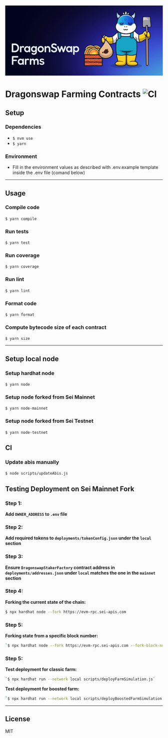 ![Screenshot](dsw_farm.jpg)

# Dragonswap Farming Contracts ![CI](https://github.com/dragonswap-app/dragonswap-farming/actions/workflows/ci.yml/badge.svg)

## Setup

### Dependencies
- `$ nvm use`
- `$ yarn`

### Environment
 - Fill in the environment values as described with .env.example template inside the .env file (comand below)
---
## Usage
### Compile code
`$ yarn compile`

### Run tests
`$ yarn test`

### Run coverage
`$ yarn coverage`

### Run lint
`$ yarn lint`

### Format code
`$ yarn format`

### Compute bytecode size of each contract
`$ yarn size`

---
## Setup local node
### Setup hardhat node
`$ yarn node`

### Setup node forked from Sei Mainnet
`$ yarn node-mainnet`

### Setup node forked from Sei Testnet
`$ yarn node-testnet`

## CI
### Update abis manually
`$ node scripts/updateAbis.js`

## Testing Deployment on Sei Mainnet Fork

### Step 1:
**Add `OWNER_ADDRESS` to `.env` file**

### Step 2:
**Add required tokens to `deployments/tokenConfig.json` under the `local` section**

### Step 3:
**Ensure `DragonswapStakerFactory` contract address in `deployments/addresses.json` under `local` matches the one in the `mainnet` section**

### Step 4:
**Forking the current state of the chain:**
```sh
$ npx hardhat node --fork https://evm-rpc.sei-apis.com
```

### Step 5:
**Forking state from a specific block number:** 
```sh
`$ npx hardhat node --fork https://evm-rpc.sei-apis.com --fork-block-number <blocknumber>`
```
### Step 5:
**Test deployment for classic farm:** 
```sh
`$ npx hardhat run --network local scripts/deployFarmSimulation.js`
```
**Test deployment for boosted farm:**
```sh
`$ npx hardhat run --network local scripts/deployBoostedFarmSimulation.js`
```

---
## License
MIT
